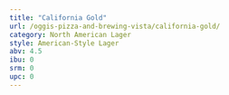 ```yaml
---
title: "California Gold"
url: /oggis-pizza-and-brewing-vista/california-gold/
category: North American Lager
style: American-Style Lager
abv: 4.5
ibu: 0
srm: 0
upc: 0
---
```


